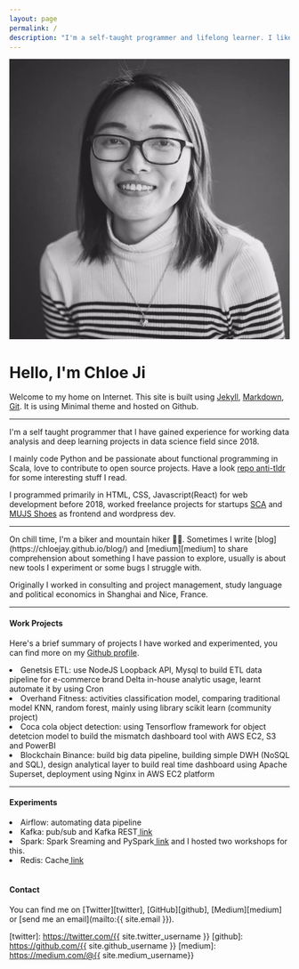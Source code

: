 ```yaml
---
layout: page
permalink: /
description: "I'm a self-taught programmer and lifelong learner. I like writing code, listenning to folk and dreamy music, drinking coffee, and commit to biking."
---
```


<div markdown="1" class="about">
<img src="/assets/chloe.jpg" alt="{{ site.author }} profile pic" class="profile-pic" />

# Hello, I'm Chloe Ji 

Welcome to my home on Internet. This site is built using <a href="https://jekyllrb.com/">Jekyll</a>, <a href="https://daringfireball.net/projects/markdown/">Markdown</a>, <a href="https://git-scm.com/">Git</a>. It is using Minimal theme and hosted on Github. 
<hr>

<span class='firstletter'>I</span>'m a self taught programmer that I have gained experience for working data analysis and deep learning projects in data science field since 2018.<br/>

I mainly code Python and be passionate about functional programming in Scala, love to contribute to open source projects. Have a look <a href='https://github.com/Chloejay/anti-tldr'>repo anti-tldr</a> for some interesting stuff I read. 
<!-- I read tech blogs (\*a lot *\) to help update my knowledge. -->

I programmed primarily in HTML, CSS, Javascript(React) for web development before 2018, worked freelance projects for startups <a href='https://www.scachess.com/'>SCA</a> and <a href='https://www.mjus-shoes.com/'> MUJS Shoes</a> as frontend and wordpress dev.<br/>

<hr>
On chill time, I'm a biker and mountain hiker 🚴‍♀️. Sometimes I write [blog](https://chloejay.github.io/blog/) and [medium][medium] to share comprehension about something I have passion to explore, usually is about new tools I experiment or some bugs I struggle with.<br/>

Originally I worked in consulting and project management, study language and political economics in Shanghai and Nice, France. 
<hr>

#### Work Projects
Here's a brief summary of projects I have worked and experimented, you can find more on my <a href='https://github.com/Chloejay'>Github profile</a>.
<li>Genetsis ETL: use NodeJS Loopback API, Mysql to build ETL data pipeline for e-commerce brand Delta in-house analytic usage, learnt automate it by using Cron </li>
<li>Overhand Fitness: activities classification model, comparing traditional model KNN, random forest, mainly using library scikit learn (community project)</li>
<li>Coca cola object detection: using Tensorflow framework for object detetcion model to build the mismatch dashboard tool with AWS EC2, S3 and PowerBI</li>
<li>Blockchain Binance: build big data pipeline, building simple DWH (NoSQL and SQL), design analytical layer to build real time dashboard using Apache Superset, deployment using Nginx in AWS EC2 platform</li>
<hr>

#### Experiments
<li>Airflow: automating data pipeline</li>
<li>Kafka: pub/sub and Kafka REST<a href='https://github.com/Chloejay/streampipe'> link</a></li>
<li>Spark: Spark Sreaming and PySpark<a href='https://github.com/Chloejay/dataplayground'> link</a> and I hosted two workshops for this.</li>
<li>Redis: Cache<a href='https://github.com/Chloejay/try_redis'> link</a></li> 
<br>

#### Contact
You can find me on [Twitter][twitter], [GitHub][github], [Medium][medium] or [send me an email](mailto:{{ site.email }}).

[twitter]: https://twitter.com/{{ site.twitter_username }}
[github]: https://github.com/{{ site.github_username }}
[medium]: https://medium.com/@{{ site.medium_username}} 

</div> 
